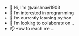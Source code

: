 - 👋 Hi, I’m @vaishnavi1903
- 👀 I’m interested in programming
- 🌱 I’m currently learning python
- 💞️ I’m looking to collaborate on ..
- 📫 How to reach me ...

<!---
vaishnavi1903/vaishnavi1903 is a ✨ special ✨ repository because its `README.md` (this file) appears on your GitHub profile.
You can click the Preview link to take a look at your changes.
--->
